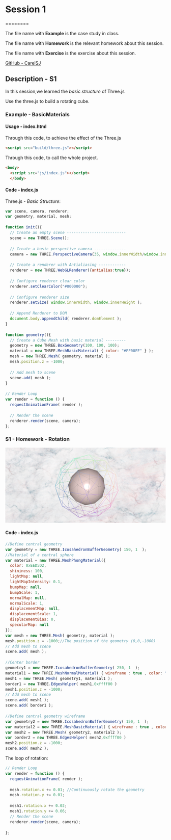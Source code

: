 # Session 1
========

The file name with **Example** is the case study in class.

The file name with **Homework** is the relevant homework about this session.

The file name with **Exercise** is the exercise about this session.

[GitHub - CarelSJ](https://github.com/CarelSJ/DAT505-GitHub)

## Description - S1 ##

In this session,we learned the *basic structure* of Three.js

Use the three.js to build a rotating cube.

### Example - BasicMaterials ###

#### Usage - index.html ####
Through this code, to achieve the effect of the Three.js

```html
<script src="build/three.js"></script>
```

Through this code, to call the whole project.
```html
<body>
  <script src="js/index.js"></script>
  </body>
  ```

#### Code - index.js ####

Three.js - *Basic Structure*:

```javascript
var scene, camera, renderer;
var geometry, material, mesh;

function init(){
  // Create an empty scene --------------------------
  scene = new THREE.Scene();

  // Create a basic perspective camera --------------
  camera = new THREE.PerspectiveCamera(35, window.innerWidth/window.innerHeight, 300, 10000 );

  // Create a renderer with Antialiasing ------------
  renderer = new THREE.WebGLRenderer({antialias:true});

  // Configure renderer clear color
  renderer.setClearColor("#000000");

  // Configure renderer size
  renderer.setSize( window.innerWidth, window.innerHeight );

  // Append Renderer to DOM
  document.body.appendChild( renderer.domElement );
}

function geometry(){
  // Create a Cube Mesh with basic material ---------
  geometry = new THREE.BoxGeometry(100, 100, 100);
  material = new THREE.MeshBasicMaterial( { color: "#FF00FF" } );
  mesh = new THREE.Mesh( geometry, material );
  mesh.position.z = -1000;

  // Add mesh to scene
  scene.add( mesh );
}

// Render Loop
var render = function () {
  requestAnimationFrame( render );

  // Render the scene
  renderer.render(scene, camera);
};
```
### S1 - Homework - Rotation ###
  ![S1-01](https://github.com/CarelSJ/DAT505-GitHub/blob/master/images/S1-01.png)
#### Code - index.js ####

```javascript
//Define central geometry
var geometry = new THREE.IcosahedronBufferGeometry( 150, 1  );
//Material of a central sphere
var material = new THREE.MeshPhongMaterial({
  color: 0xEED5D2,
  shininess: 100,
  lightMap: null,
  lightMapIntensity: 0.1,
  bumpMap: null,
  bumpScale: 1,
  normalMap: null,
  normalScale: 1,
  displacementMap: null,
  displacementScale: 1,
  displacementBias: 0,
  specularMap: null
});
var mesh = new THREE.Mesh( geometry, material );
mesh.position.z = -1000;//The position of the geometry (0,0,-1000)
// Add mesh to scene
scene.add( mesh );

//Center border
geometry1 = new THREE.IcosahedronBufferGeometry( 250, 1  );
material1 = new THREE.MeshNormalMaterial( { wireframe : true , color: "#87CEFF" } );
mesh1 = new THREE.Mesh( geometry1, material1 );
border1 = new THREE.EdgesHelper( mesh1,0xffff00 )
mesh1.position.z = -1000;
// Add mesh to scene
scene.add( mesh1 );
scene.add( border1 );

//Define central geometry wireframe
var geometry2 = new THREE.IcosahedronBufferGeometry( 150, 1  );
var material2 = new THREE.MeshBasicMaterial( { wireframe : true , color: "#6B6B6B" } );
var mesh2 = new THREE.Mesh( geometry2, material2 );
var border2 = new THREE.EdgesHelper( mesh2,0xffff00 )
mesh2.position.z = -1000;
scene.add( mesh2 );
```

The loop of rotation:
```javascript
// Render Loop
var render = function () {
  requestAnimationFrame( render );

  mesh.rotation.x += 0.01; //Continuously rotate the geometry
  mesh.rotation.y += 0.01;

  mesh1.rotation.x += 0.02;
  mesh1.rotation.y += 0.06;
  // Render the scene
  renderer.render(scene, camera);

};
```
